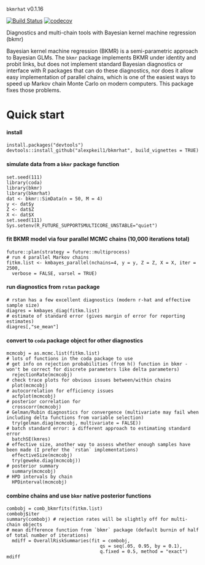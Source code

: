 `bkmrhat` v0.1.16

[![Build Status](https://travis-ci.org/alexpkeil1/bkmrhat.svg?branch=master)](https://travis-ci.org/alexpkeil1/bkmrhat) [![codecov](https://codecov.io/gh/alexpkeil1/bkmrhat/branch/master/graph/badge.svg)](https://codecov.io/gh/alexpkeil1/bkmrhat)

Diagnostics and multi-chain tools with Bayesian kernel machine regression (bkmr)

Bayesian kernel machine regression (BKMR) is a semi-parametric approach to Bayesian GLMs. The `bkmr` package implements BKMR under identity and probit links, but does not implement standard Bayesian diagnostics or interface with R packages that can do these diagnostics, nor does it allow easy implementation of parallel chains, which is one of the easiest ways to speed up Markov chain Monte Carlo on modern computers. This package fixes those problems.


# Quick start

#### install
    install.packages("devtools")
    devtools::install_github("alexpkeil1/bkmrhat", build_vignettes = TRUE)

#### simulate data from a `bkmr` package function
	set.seed(111)
	library(coda)
	library(bkmr)
	library(bkmrhat)
	dat <- bkmr::SimData(n = 50, M = 4)
	y <- dat$y
	Z <- dat$Z
	X <- dat$X
	set.seed(111)
	Sys.setenv(R_FUTURE_SUPPORTSMULTICORE_UNSTABLE="quiet")

#### fit BKMR model via four parallel MCMC chains (10,000 iterations total)
	future::plan(strategy = future::multiprocess)
	# run 4 parallel Markov chains
	fitkm.list <- kmbayes_parallel(nchains=4, y = y, Z = Z, X = X, iter = 2500,
	  verbose = FALSE, varsel = TRUE)

#### run diagnostics from `rstan` package
    # rstan has a few excellent diagnostics (modern r-hat and effective sample size)
    diagres = kmbayes_diag(fitkm.list)
    # estimate of standard error (gives margin of error for reporting estimates)
    diagres[,"se_mean"]

#### convert to `coda` package object for other diagnostics
	mcmcobj = as.mcmc.list(fitkm.list)
	# lots of functions in the coda package to use
	# get info on rejection probabilities (from h() function in bkmr - won't be correct for discrete parameters like delta parameters)
	  rejectionRate(mcmcobj)
	# check trace plots for obvious issues between/within chains
	  plot(mcmcobj)
	# autocorrelation for efficiency issues
	  acfplot(mcmcobj)
	# posterior correlation for
	  crosscorr(mcmcobj)
	# Gelman/Rubin diagnostics for convergence (multivariate may fail when including delta functions from variable selection)
	  try(gelman.diag(mcmcobj, multivariate = FALSE))  
    # batch standard error: a different approach to estimating standard error
      batchSE(kmres)
    # effective size, another way to assess whether enough samples have been made (I prefer the `rstan` implementations)
      effectiveSize(mcmcobj)
      try(geweke.diag(mcmcobj))
    # posterior summary
      summary(mcmcobj)
    # HPD intervals by chain
      HPDinterval(mcmcobj)
	  

#### combine chains and use `bkmr` native posterior functions
    combobj = comb_bkmrfits(fitkm.list)
    combobj$iter
    summary(combobj) # rejection rates will be slightly off for multi-chain objects
    # mean difference function from `bkmr` package (default burnin of half of total number of iterations)
      mdiff = OverallRiskSummaries(fit = combobj,
                                      qs = seq(.05, 0.95, by = 0.1),
                                      q.fixed = 0.5, method = "exact")
    mdiff
